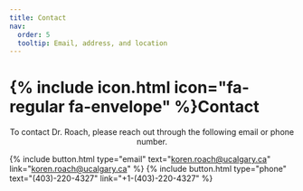 ```yaml
---
title: Contact
nav:
  order: 5
  tooltip: Email, address, and location
---
```


# {% include icon.html icon="fa-regular fa-envelope" %}Contact

<p style="text-align: center;">To contact Dr. Roach, please reach out through the following email or phone number.</p>

{%
  include button.html
  type="email"
  text="koren.roach@ucalgary.ca"
  link="koren.roach@ucalgary.ca"
%}
{%
  include button.html
  type="phone"
  text="(403)-220-4327"
  link="+1-(403)-220-4327"
%}
